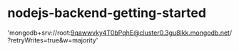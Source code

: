 # nodejs-backend-getting-started

'mongodb+srv://root:9qawwvky4T0bPqhE@cluster0.3gu8lkk.mongodb.net/?retryWrites=true&w=majority'
